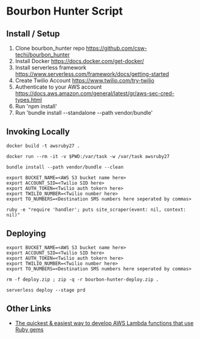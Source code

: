 # Bourbon Hunter Script

## Install / Setup

1. Clone bourbon_hunter repo https://github.com/csw-techi/bourbon_hunter
2. Install Docker https://docs.docker.com/get-docker/
3. Install serverless framework https://www.serverless.com/framework/docs/getting-started
4. Create Twilio Account https://www.twilio.com/try-twilio
5. Authenticate to your AWS account https://docs.aws.amazon.com/general/latest/gr/aws-sec-cred-types.html
6. Run 'npm install'
7. Run 'bundle install --standalone --path vendor/bundle'
    <!--Maybe just 'bundle install' ??  -->


## Invoking Locally

    docker build -t awsruby27 .
    
    docker run --rm -it -v $PWD:/var/task -w /var/task awsruby27
    
    bundle install --path vendor/bundle --clean
    
    export BUCKET_NAME=<AWS S3 bucket name here>
    export ACCOUNT_SID=<Twilio SID here>
    export AUTH_TOKEN=<Twilio auth tokern here>
    export TWILIO_NUMBER=<Twilio number here>
    export TO_NUMBERS=<Destination SMS numbers here seperated by commas>

    ruby -e "require 'handler'; puts site_scraper(event: nil, context: nil)"

## Deploying

    export BUCKET_NAME=<AWS S3 bucket name here>
    export ACCOUNT_SID=<Twilio SID here>
    export AUTH_TOKEN=<Twilio auth tokern here>
    export TWILIO_NUMBER=<Twilio number here>
    export TO_NUMBERS=<Destination SMS numbers here seperated by commas>

    rm -f deploy.zip ; zip -q -r bourbon-hunter-deploy.zip .

    serverless deploy --stage prd

## Other Links

-  [The quickest & easiest way to develop AWS Lambda functions that use Ruby gems](https://blog.pardner.com/2021/03/the-quickest-easiest-way-to-develop-aws-lambda-functions-that-use-ruby-gems/)